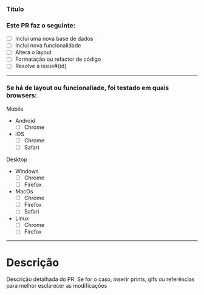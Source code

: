 ### Título

### Este PR faz o seguinte:

- [ ] Inclui uma nova base de dados
- [ ] Inclui nova funcionalidade
- [ ] Altera o layout
- [ ] Formatação ou refactor de código
- [ ] Resolve a issue#{id}

---

### Se há de layout ou funcionaliade, foi testado em quais browsers:

Mobile

- Android
  - [ ] Chrome
- iOS
  - [ ] Chrome
  - [ ] Safari

Desktop

- Windows
  - [ ] Chrome
  - [ ] Firefox
- MacOs
  - [ ] Chrome
  - [ ] Firefox
  - [ ] Safari
- Linux
  - [ ] Chrome
  - [ ] Firefox

---

# Descrição
Descrição detalhada do PR. Se for o caso, inserir prints, gifs ou referências para melhor esclarecer as modificações
